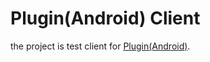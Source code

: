# Plugin(Android) Client
the project is test client for [Plugin(Android)](https://github.com/ucreates/android_plugin).
